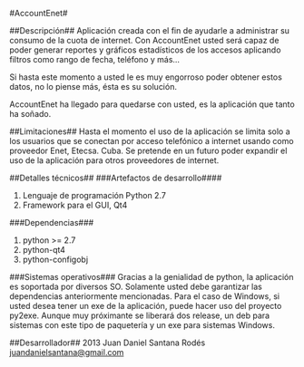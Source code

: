 #AccountEnet#

##Descripción##
Aplicación creada con el fin de ayudarle a administrar su consumo de la cuota de internet.
Con AccountEnet usted será capaz de poder generar reportes y gráficos estadísticos de los accesos aplicando filtros como rango de fecha, teléfono y más...

Si hasta este momento a usted le es muy engorroso poder obtener estos datos, no lo piense más, ésta es su solución.

AccountEnet ha llegado para quedarse con usted, es la aplicación que tanto ha soñado.

##Limitaciones##
Hasta el momento el uso de la aplicación se limita solo a los usuarios que se conectan por acceso telefónico a internet usando como proveedor Enet, Etecsa. Cuba.
Se pretende en un futuro poder expandir el uso de la aplicación para otros proveedores de internet.

##Detalles técnicos##
 ###Artefactos de desarrollo####
  1. Lenguaje de programación Python 2.7
  2. Framework para el GUI, Qt4

 ###Dependencias###
  1. python >= 2.7
  2. python-qt4
  3. python-configobj
  
 ###Sistemas operativos###
 Gracias a la genialidad de python, la aplicación es soportada por diversos SO. Solamente usted debe garantizar las dependencias anteriormente mencionadas.
 Para el caso de Windows, si usted desea tener un exe de la aplicación, puede hacer uso del proyecto py2exe.
 Aunque muy próximante se liberará dos release, un deb para sistemas con este tipo de paquetería y un exe para sistemas Windows.

##Desarrollador##
2013
Juan Daniel Santana Rodés
juandanielsantana@gmail.com

